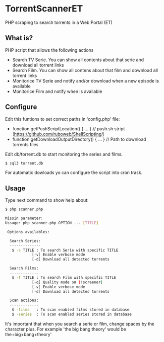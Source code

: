# TorrentScannerET
PHP scraping to search torrents in a Web Portal (ET)

## What is?
PHP script that allows the following actions
 - Search TV Serie. You can show all contents about that serie and download all torrent links
 - Search Film. You can show all contens about that film and download all torrent links
 - Monitorice TV Serie and notify and/or download when a new episode is available
 - Monitorice Film and notify when is available

## Configure
Edit this funtions to set correct paths in 'config.php' file:
 * function getPushScriptLocation() { ... } // push.sh stript (https://github.com/ruboweb/ShellScripting/)
 * function getDownloadOutputDirectory() { ... } // Path to download torrents files

Edit db/torrent.db to start monitoring the series and films.
```sh
$ sql3 torrent.db
```
For automatic dowloads yo can configure the script into cron trask.

## Usage
Type next command to show help about:
```sh
$ php scanner.php

Missin parameter:
Ussage: php scanner.php OPTION ... [TITLE]

 Options availables:

  Search Series:
  --------------
   $ -s TITLE : To search Serie with specific TITLE
            [-v] Enable verbose mode
            [-d] Download all detected torrents

  Search Films:
  -------------
   $ -f TITLE : To search Film with specific TITLE
            [-q] Quality mode on (!screener)
            [-v] Enable verbose mode
            [-d] Download all detected torrents

  Scan actions:
  -------------
   $ -films   : To scan enabled films stored in database
   $ -series  : To scan enabled series stored in database
```

It's important that when you search a serie or film, change spaces by the character plus. For example 'the big bang theory' would be the+big+bang+theory'


